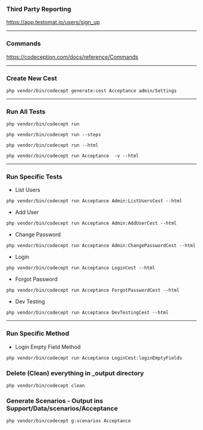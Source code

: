 ### Third Party Reporting 
https://app.testomat.io/users/sign_up

---

### Commands
https://codeception.com/docs/reference/Commands

---

### Create New Cest
```shell
php vendor/bin/codecept generate:cest Acceptance admin/Settings
```
---

### Run All Tests
```shell
php vendor/bin/codecept run
```

```shell
php vendor/bin/codecept run --steps
```

```shell
php vendor/bin/codecept run --html
```

```shell
php vendor/bin/codecept run Acceptance  -v --html
```

---

### Run Specific Tests

* List Users
```shell
php vendor/bin/codecept run Acceptance Admin:ListUsersCest --html
```

* Add User
```shell
php vendor/bin/codecept run Acceptance Admin:AddUserCest --html
```

* Change Password
```shell
php vendor/bin/codecept run Acceptance Admin:ChangePasswordCest --html
```

* Login
```shell
php vendor/bin/codecept run Acceptance LoginCest --html
```

* Forgot Password
```shell
php vendor/bin/codecept run Acceptance ForgotPasswordCest --html
```

* Dev Testing
```shell
php vendor/bin/codecept run Acceptance DevTestingCest --html
```

---

### Run Specific Method

* Login Empty Field Method
```shell
php vendor/bin/codecept run Acceptance LoginCest:loginEmptyFields
```

### Delete (Clean) everything in _output directory
```shell
php vendor/bin/codecept clean
```

### Generate Scenarios - Output ins Support/Data/scenarios/Acceptance
```shell
php vendor/bin/codecept g:scenarios Acceptance
```

